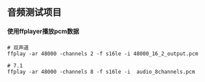 ## 音频测试项目


#### 使用ffplayer播放pcm数据
```shell
# 双声道
ffplay -ar 48000 -channels 2 -f s16le -i 48000_16_2_output.pcm

# 7.1
ffplay -ar 48000 -channels 8 -f s16le -i  audio_8channels.pcm
```